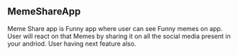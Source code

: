 ## MemeShareApp
Meme Share app is Funny app where user can see Funny memes on app.
User will react on that Memes by sharing it on all the social media present in your andriod. 
User having next feature also.

